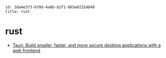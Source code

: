 ```
id: 3da4e373-670d-4a8b-b2f1-865e02324840
title: rust
```

# rust

* [Tauri. Build smaller, faster, and more secure desktop applications with a web frontend][1]

[1]: https://tauri.studio/en/
